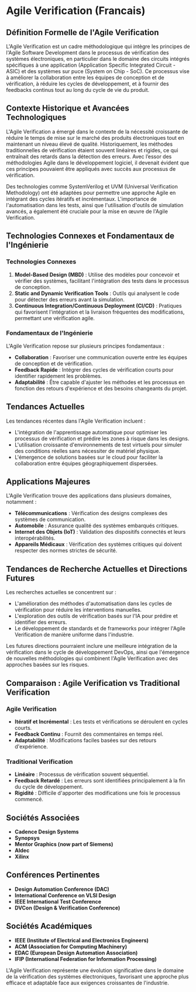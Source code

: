 # Agile Verification (Francais)

## Définition Formelle de l'Agile Verification

L'Agile Verification est un cadre méthodologique qui intègre les principes de l'Agile Software Development dans le processus de vérification des systèmes électroniques, en particulier dans le domaine des circuits intégrés spécifiques à une application (Application Specific Integrated Circuit - ASIC) et des systèmes sur puce (System on Chip - SoC). Ce processus vise à améliorer la collaboration entre les équipes de conception et de vérification, à réduire les cycles de développement, et à fournir des feedbacks continus tout au long du cycle de vie du produit.

## Contexte Historique et Avancées Technologiques

L'Agile Verification a émergé dans le contexte de la nécessité croissante de réduire le temps de mise sur le marché des produits électroniques tout en maintenant un niveau élevé de qualité. Historiquement, les méthodes traditionnelles de vérification étaient souvent linéaires et rigides, ce qui entraînait des retards dans la détection des erreurs. Avec l’essor des méthodologies Agile dans le développement logiciel, il devenait évident que ces principes pouvaient être appliqués avec succès aux processus de vérification.

Des technologies comme SystemVerilog et UVM (Universal Verification Methodology) ont été adaptées pour permettre une approche Agile en intégrant des cycles itératifs et incrémentaux. L'importance de l'automatisation dans les tests, ainsi que l'utilisation d'outils de simulation avancés, a également été cruciale pour la mise en œuvre de l'Agile Verification.

## Technologies Connexes et Fondamentaux de l'Ingénierie

### Technologies Connexes

1. **Model-Based Design (MBD)** : Utilise des modèles pour concevoir et vérifier des systèmes, facilitant l'intégration des tests dans le processus de conception.
2. **Static and Dynamic Verification Tools** : Outils qui analysent le code pour détecter des erreurs avant la simulation.
3. **Continuous Integration/Continuous Deployment (CI/CD)** : Pratiques qui favorisent l'intégration et la livraison fréquentes des modifications, permettant une vérification agile.

### Fondamentaux de l'Ingénierie

L'Agile Verification repose sur plusieurs principes fondamentaux :
- **Collaboration** : Favoriser une communication ouverte entre les équipes de conception et de vérification.
- **Feedback Rapide** : Intégrer des cycles de vérification courts pour identifier rapidement les problèmes.
- **Adaptabilité** : Être capable d'ajuster les méthodes et les processus en fonction des retours d'expérience et des besoins changeants du projet.

## Tendances Actuelles

Les tendances récentes dans l'Agile Verification incluent :
- L'intégration de l'apprentissage automatique pour optimiser les processus de vérification et prédire les zones à risque dans les designs.
- L'utilisation croissante d'environnements de test virtuels pour simuler des conditions réelles sans nécessiter de matériel physique.
- L'émergence de solutions basées sur le cloud pour faciliter la collaboration entre équipes géographiquement dispersées.

## Applications Majeures

L'Agile Verification trouve des applications dans plusieurs domaines, notamment :
- **Télécommunications** : Vérification des designs complexes des systèmes de communication.
- **Automobile** : Assurance qualité des systèmes embarqués critiques.
- **Internet des Objets (IoT)** : Validation des dispositifs connectés et leurs interopérabilités.
- **Appareils Médicaux** : Vérification des systèmes critiques qui doivent respecter des normes strictes de sécurité.

## Tendances de Recherche Actuelles et Directions Futures

Les recherches actuelles se concentrent sur :
- L'amélioration des méthodes d'automatisation dans les cycles de vérification pour réduire les interventions manuelles.
- L'exploration des outils de vérification basés sur l'IA pour prédire et identifier des erreurs.
- Le développement de standards et de frameworks pour intégrer l'Agile Verification de manière uniforme dans l'industrie.

Les futures directions pourraient inclure une meilleure intégration de la vérification dans le cycle de développement DevOps, ainsi que l'émergence de nouvelles méthodologies qui combinent l'Agile Verification avec des approches basées sur les risques.

## Comparaison : Agile Verification vs Traditional Verification

### Agile Verification
- **Itératif et Incrémental** : Les tests et vérifications se déroulent en cycles courts.
- **Feedback Continu** : Fournit des commentaires en temps réel.
- **Adaptabilité** : Modifications faciles basées sur des retours d'expérience.

### Traditional Verification
- **Linéaire** : Processus de vérification souvent séquentiel.
- **Feedback Retardé** : Les erreurs sont identifiées principalement à la fin du cycle de développement.
- **Rigidité** : Difficile d'apporter des modifications une fois le processus commencé.

## Sociétés Associées

- **Cadence Design Systems**
- **Synopsys**
- **Mentor Graphics (now part of Siemens)**
- **Aldec**
- **Xilinx**

## Conférences Pertinentes

- **Design Automation Conference (DAC)**
- **International Conference on VLSI Design**
- **IEEE International Test Conference**
- **DVCon (Design & Verification Conference)**

## Sociétés Académiques

- **IEEE (Institute of Electrical and Electronics Engineers)**
- **ACM (Association for Computing Machinery)**
- **EDAC (European Design Automation Association)**
- **IFIP (International Federation for Information Processing)**

L'Agile Verification représente une évolution significative dans le domaine de la vérification des systèmes électroniques, favorisant une approche plus efficace et adaptable face aux exigences croissantes de l'industrie.
